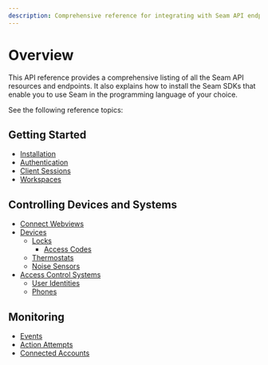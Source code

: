 ```yaml
---
description: Comprehensive reference for integrating with Seam API endpoints
---
```


# Overview

This API reference provides a comprehensive listing of all the Seam API resources and endpoints. It also explains how to install the Seam SDKs that enable you to use Seam in the programming language of your choice.

See the following reference topics:

## Getting Started

* [Installation](installation.md)
* [Authentication](authentication.md)
* [Client Sessions](client_sessions/)
* [Workspaces](workspaces/)

## Controlling Devices and Systems

* [Connect Webviews](connect_webviews/)
* [Devices](devices/)
  * [Locks](locks/)
    * [Access Codes](../api/access_codes/)
  * [Thermostats](../api/thermostats/)
  * [Noise Sensors](noise_sensors/)
* [Access Control Systems](../api/acs/)
  * [User Identities](../api/user_identities/)
  * [Phones](../api/phones/)

## Monitoring

* [Events](events/)
* [Action Attempts](action_attempts/)
* [Connected Accounts](connected_accounts/)
